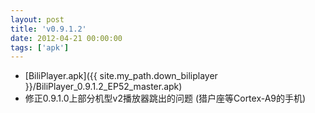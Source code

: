 ```yaml
---
layout: post
title: 'v0.9.1.2'
date: 2012-04-21 00:00:00
tags: ['apk']
---
```

- [BiliPlayer.apk]({{ site.my_path.down_biliplayer }}/BiliPlayer_0.9.1.2_EP52_master.apk)
- 修正0.9.1.0上部分机型v2播放器跳出的问题 (猎户座等Cortex-A9的手机)
